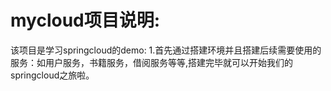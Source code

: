 # mycloud项目说明: 
该项目是学习springcloud的demo:
1.首先通过搭建环境并且搭建后续需要使用的服务：如用户服务，书籍服务，借阅服务等等,搭建完毕就可以开始我们的springcloud之旅啦。
